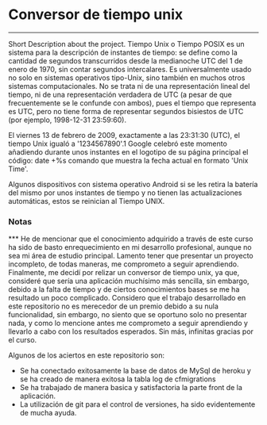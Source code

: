 # Conversor de tiempo unix
***
Short Description about the project.
Tiempo Unix o Tiempo POSIX es un sistema para la descripción de instantes de tiempo: se define como la cantidad de segundos transcurridos desde la medianoche UTC del 1 de enero de 1970, sin contar segundos intercalares. Es universalmente usado no solo en sistemas operativos tipo-Unix, sino también en muchos otros sistemas computacionales. No se trata ni de una representación lineal del tiempo, ni de una representación verdadera de UTC (a pesar de que frecuentemente se le confunde con ambos), pues el tiempo que representa es UTC, pero no tiene forma de representar segundos bisiestos de UTC (por ejemplo, 1998-12-31 23:59:60).

El viernes 13 de febrero de 2009, exactamente a las 23:31:30 (UTC), el tiempo Unix igualó a '1234567890'.1​ Google celebró este momento añadiendo durante unos instantes en el logotipo de su página principal el código: date +%s comando que muestra la fecha actual en formato 'Unix Time'.

Algunos dispositivos con sistema operativo Android si se les retira la batería del mismo por unos instantes de tiempo y no tienen las actualizaciones automáticas, estos se reinician al Tiempo UNIX.

### Notas
*** He de mencionar que el conocimiento adquirido a través de este curso ha sido de basto enrequecimiento en mi desarrollo profesional, aunque no sea mi área de estudio principal. 
Lamento tener que presentar un proyecto incompleto, de todas maneras, me comprometo a seguir aprendiendo. 
Finalmente, me decidí por relizar un conversor de tiempo unix, ya que, consideré que sería una aplicación muchísimo más sencilla, sin embargo, debido a la falta de tiempo y de ciertos conocimientos bases se me ha resultado un poco complicado.
Considero que el trabajo desarrollado en este repositorio no es merecedor de un premio debido a su nula funcionalidad, sin embargo, no siento que se oportuno solo no presentar nada, y como lo mencione antes me comprometo a seguir aprendiendo y llevarlo a cabo con los resultados esperados.
Sin más, infinitas gracias por el curso.

Algunos de los aciertos en este repositorio son:
* Se ha conectado exitosamente la base de datos de MySql de heroku y se ha creado de manera exitosa la tabla log de cfmigrations
* Se ha trabajado de manera basica y satisfactoria la parte front de la aplicación.
* La utilización de git para el control de versiones, ha sido evidentemente de mucha ayuda.
